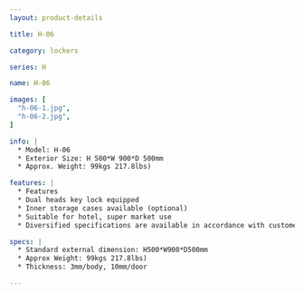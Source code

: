 ```yaml
---
layout: product-details

title: H-06

category: lockers

series: H

name: H-06

images: [
  "h-06-1.jpg",
  "h-06-2.jpg",
]

info: |
  * Model: H-06
  * Exterior Size: H 500*W 900*D 500mm
  * Approx. Weight: 99kgs 217.8lbs)

features: |
  * Features
  * Dual heads key lock equipped
  * Inner storage cases available (optional)
  * Suitable for hotel, super market use
  * Diversified specifications are available in accordance with customer&#39;s requirements

specs: |
  * Standard external dimension: H500*W900*D500mm
  * Approx Weight: 99kgs 217.8lbs)
  * Thickness: 3mm/body, 10mm/door

---
```



